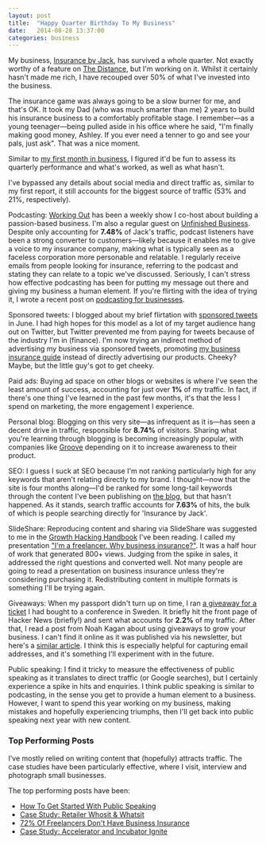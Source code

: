 ```yaml
---
layout: post
title:  "Happy Quarter Birthday To My Business"
date:   2014-08-28 13:37:00
categories: business
---
```


My business, <a href="http://insurancebyjack.co.uk">Insurance by Jack</a>, has survived a whole quarter. Not exactly worthy of a feature on <a href="https://thedistance.com/">The Distance</a>, but I'm working on it. Whilst it certainly hasn't made me rich, I have recouped over 50% of what I've invested into the business.

The insurance game was always going to be a slow burner for me, and that's OK. It took my Dad (who was much smarter than me) 2 years to build his insurance business to a comfortably profitable stage. I remember—as a young teenager—being pulled aside in his office where he said, "I'm finally making good money, Ashley. If you ever need a tenner to go and see your pals, just ask". That was a nice moment.

Similar to <a href="http://iamashley.co.uk/blog/a-look-at-my-first-month-in-business-on-a-budget/">my first month in business</a>, I figured it'd be fun to assess its quarterly performance and what's worked, as well as what hasn't.

I've bypassed any details about social media and direct traffic as, similar to my first report, it still accounts for the biggest source of traffic (53% and 21%, respectively).

Podcasting: <a href="http://workingoutpodcast.com">Working Out</a> has been a weekly show I co-host about building a passion-based business. I'm also a regular guest on <a href="http://unfinishedbusiness.bz">Unfinished Business</a>. Despite only accounting for <strong>7.48%</strong> of Jack's traffic, podcast listeners have been a strong converter to customers—likely because it enables me to give a voice to my insurance company, making what is typically seen as a faceless corporation more personable and relatable. I regularly receive emails from people looking for insurance, referring to the podcast and stating they can relate to a topic we've discussed. Seriously, I can't stress how effective podcasting has been for putting my message out there and giving my business a human element. If you're flirting with the idea of trying it, I wrote a recent post on <a href="http://insurancebyjack.co.uk/business-and-marketing/2014/08/26/boost-your-business-with-podcasting.html">podcasting for businesses</a>.

Sponsored tweets: I blogged about my brief flirtation with <a href="http://iamashley.co.uk/blog/99-dollars-for-a-sponsored-tweet-how-did-it-perform/">sponsored tweets</a> in June. I had high hopes for this model as a lot of my target audience hang out on Twitter, but Twitter prevented me from paying for tweets because of the industry I'm in (finance). I'm now trying an indirect method of advertising my business via sponsored tweets, promoting <a href="http://insurancebyjack.co.uk/why-do-i-need-business-insurance">my business insurance guide</a> instead of directly advertising our products. Cheeky? Maybe, but the little guy's got to get cheeky.

Paid ads: Buying ad space on other blogs or websites is where I've seen the least amount of success, accounting for just over <strong>1%</strong> of my traffic. In fact, if there's one thing I've learned in the past few months, it's that the less I spend on marketing, the more engagement I experience.

Personal blog: Blogging on this very site—as infrequent as it is—has seen a decent drive in traffic, responsible for <strong>8.74%</strong> of visitors. Sharing what you're learning through blogging is becoming increasingly popular, with companies like <a href="http://www.groovehq.com/blog">Groove</a> depending on it to increase awareness to their product.

SEO: I guess I suck at SEO because I'm not ranking particularly high for any keywords that aren't relating directly to my brand. I thought—now that the site is four months along—I'd be ranked for some long-tail keywords through the content I've been publishing on <a href="http://insurancebyjack.co.uk/blog">the blog</a>, but that hasn't happened. As it stands, search traffic accounts for <strong>7.63%</strong> of hits, the bulk of which is people searching directly for 'Insurance by Jack'.

SlideShare: Reproducing content and sharing via SlideShare was suggested to me in the <a href="http://www.growthhackinghandbook.com/">Growth Hacking Handbook</a> I've been reading. I called my presentation <a href="http://www.slideshare.net/insurancebyjack">"I'm a freelancer. Why business insurance?"</a>. It was a half hour of work that generated 800+ views. Judging from the spike in sales, it addressed the right questions and converted well. Not many people are going to read a presentation on business insurance unless they're considering purchasing it. Redistributing content in multiple formats is something I'll be trying again.

Giveaways: When my passport didn't turn up on time, I ran <a href="http://insurancebyjack.co.uk/hybridconf/">a giveaway for a ticket</a> I had bought to a conference in Sweden. It briefly hit the front page of Hacker News (briefly!) and sent what accounts for <strong>2.2%</strong> of my traffic. After that, I read a post from Noah Kagan about using giveaways to grow your business. I can't find it online as it was published via his newsletter, but here's a <a href="http://www.appsumo.com/giveaways-early-special/">similar article</a>. I think this is especially helpful for capturing email addresses, and it's something I'll experiment with in the future.

Public speaking: I find it tricky to measure the effectiveness of public speaking as it translates to direct traffic (or Google searches), but I certainly experience a spike in hits and enquiries. I think public speaking is similar to podcasting, in the sense you get to provide a human element to a business. However, I want to spend this year working on my business, making mistakes and hopefully experiencing triumphs, then I'll get back into public speaking next year with new content.

<h3>Top Performing Posts</h3>

<p>I&#8217;ve mostly relied on writing content that (hopefully) attracts traffic. The case studies have been particularly effective, where I visit, interview and photograph small businesses.</p>

<p>The top performing posts have been:</p>

<ul>
<li><a href="http://insurancebyjack.co.uk/business-and-marketing/2014/05/20/how-to-get-started-with-public-speaking.html">How To Get Started With Public Speaking</a></li>
<li><a href="http://insurancebyjack.co.uk/interviews/2014/06/03/case-study-whosit-whatsit.html">Case Study: Retailer Whosit &amp; Whatsit</a></li>
<li><a href="http://insurancebyjack.co.uk/insurance/2014/07/22/72-percent-of-freelancers-dont-have-business-insurance.html">72% Of Freelancers Don't Have Business Insurance</a></li>
<li><a href="http://insurancebyjack.co.uk/interviews/2014/04/15/ignite-tristan.html">Case Study: Accelerator and Incubator Ignite</a></li>
</ul>
